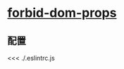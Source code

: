 # [forbid-dom-props](https://github.com/jsx-eslint/eslint-plugin-react/blob/master/docs/rules/forbid-dom-props.md)

## 配置

<<< ./.eslintrc.js
